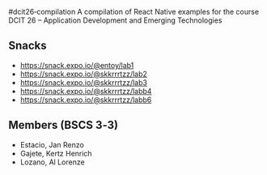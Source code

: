 #dcit26‐compilation
A compilation of React Native examples for the course DCIT 26 – Application Development and
Emerging Technologies
## Snacks
* https://snack.expo.io/@entoy/lab1
* https://snack.expo.io/@skkrrrtzz/lab2
* https://snack.expo.io/@skkrrrtzz/lab3
* https://snack.expo.io/@skkrrrtzz/labb4
* https://snack.expo.io/@skkrrrtzz/labb6
## Members (BSCS 3‐3)
* Estacio, Jan Renzo
* Gajete, Kertz Henrich
* Lozano, Al Lorenze
